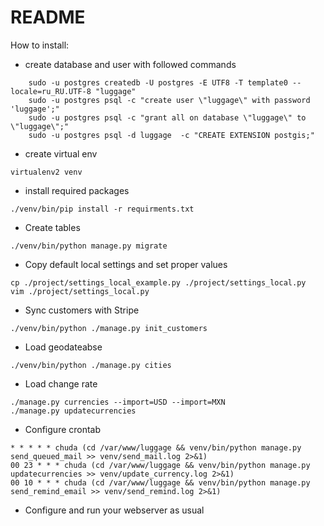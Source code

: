 # README #

How to install:
* create database and user with followed commands
```
    sudo -u postgres createdb -U postgres -E UTF8 -T template0 --locale=ru_RU.UTF-8 "luggage"
    sudo -u postgres psql -c "create user \"luggage\" with password 'luggage';"
    sudo -u postgres psql -c "grant all on database \"luggage\" to \"luggage\";"
    sudo -u postgres psql -d luggage  -c "CREATE EXTENSION postgis;"
```
* create virtual env
```
virtualenv2 venv
```
* install required packages
```
./venv/bin/pip install -r requirments.txt
```
* Create tables
```
./venv/bin/python manage.py migrate
```
* Copy default local settings and set proper values
```
cp ./project/settings_local_example.py ./project/settings_local.py
vim ./project/settings_local.py
```
* Sync customers with Stripe
```
./venv/bin/python ./manage.py init_customers
```
* Load geodateabse
```
./venv/bin/python ./manage.py cities
```
* Load change rate
```
./manage.py currencies --import=USD --import=MXN
./manage.py updatecurrencies

```
* Configure crontab
```
* * * * * chuda (cd /var/www/luggage && venv/bin/python manage.py send_queued_mail >> venv/send_mail.log 2>&1)
00 23 * * * chuda (cd /var/www/luggage && venv/bin/python manage.py updatecurrencies >> venv/update_currency.log 2>&1)
00 10 * * * chuda (cd /var/www/luggage && venv/bin/python manage.py send_remind_email >> venv/send_remind.log 2>&1)

```
* Configure and run your webserver as usual
